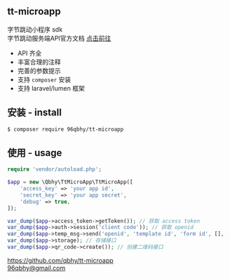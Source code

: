 ## tt-microapp
字节跳动小程序 sdk  
字节跳动服务端API官方文档 [点击前往](https://microapp.bytedance.com/dev/cn/mini-app/develop/server/server-api-introduction)

* API 齐全
* 丰富合理的注释
* 完善的参数提示
* 支持 `composer` 安装
* 支持 laravel/lumen 框架

## 安装 - install
```bash
$ composer require 96qbhy/tt-microapp 
```

## 使用 - usage
```php
require 'vendor/autoload.php';

$app = new \Qbhy\TtMicroApp\TtMicroApp([
    'access_key' => 'your app id',
    'secret_key' => 'your app secret',
    'debug' => true,
]);

var_dump($app->access_token->getToken()); // 获取 access token
var_dump($app->auth->session('client code')); // 获取 openid
var_dump($app->temp_msg->send('openid', 'template id', 'form id', [], 'page')); //模板消息
var_dump($app->storage); // 存储接口
var_dump($app->qr_code->create()); // 创建二维码接口
```

https://github.com/qbhy/tt-microapp  
96qbhy@gmail.com